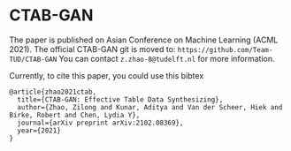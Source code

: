 # CTAB-GAN

The paper is published on Asian Conference on Machine Learning (ACML 2021). The official CTAB-GAN git is moved to: `https://github.com/Team-TUD/CTAB-GAN`
You can contact `z.zhao-8@tudelft.nl` for more information.


Currently, to cite this paper, you could use this bibtex
```
@article{zhao2021ctab,
  title={CTAB-GAN: Effective Table Data Synthesizing},
  author={Zhao, Zilong and Kunar, Aditya and Van der Scheer, Hiek and Birke, Robert and Chen, Lydia Y},
  journal={arXiv preprint arXiv:2102.08369},
  year={2021}
}
```
